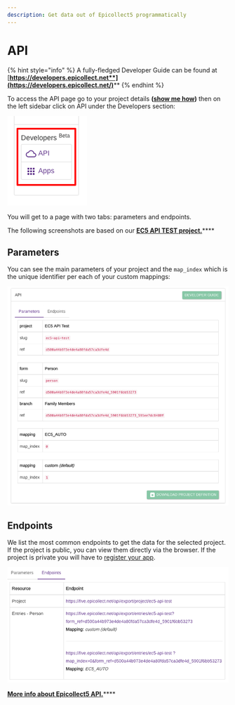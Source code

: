```yaml
---
description: Get data out of Epicollect5 programmatically
---
```


# API

{% hint style="info" %}
A fully-fledged Developer Guide can be found at [**https://developers.epicollect.net**](https://developers.epicollect.net/)****
{% endhint %}

To access the API page go to your project details **(**[**show me how**](../web-application/set-project-details.md)**)** then on the left sidebar click on API under the Developers section:

![](../.gitbook/assets/api-1.png)

You will get to a page with two tabs: parameters and endpoints.

The following screenshots are based on our [**EC5 API TEST project.**](https://five.epicollect.net/project/ec5-api-test)****

## Parameters

You can see the main parameters of your project and the `map_index` which is the unique identifier per each of your custom mappings:

![](../.gitbook/assets/api-2.png)

## Endpoints

We list the most common endpoints to get the data for the selected project. If the project is public, you can view them directly via the browser. If the project is private you will have to [register your app](apps.md).

![](../.gitbook/assets/api-3.png)

[**More info about Epicollect5 API.**](https://developers.epicollect.net/)****

